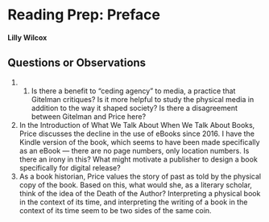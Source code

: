 # Reading Prep: Preface

#### Lilly Wilcox

## Questions or Observations

1. 1. Is there a benefit to “ceding agency” to media, a practice that Gitelman critiques? Is it more helpful to study the physical media in addition to the way it shaped society? Is there a disagreement between Gitelman and Price here?
2. In the Introduction of What We Talk About When We Talk About Books, Price discusses the decline in the use of eBooks since 2016. I have the Kindle version of the book, which seems to have been made specifically as an eBook — there are no page numbers, only location numbers. Is there an irony in this? What might motivate a publisher to design a book specifically for digital release?
3. As a book historian, Price values the story of past as told by the physical copy of the book. Based on this, what would she, as a literary scholar, think of the idea of the Death of the Author? Interpreting a physical book in the context of its time, and interpreting the writing of a book in the context of its time seem to be two sides of the same coin.

